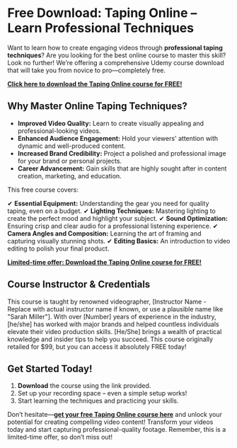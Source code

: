 # Free Download: Taping Online – Learn Professional Techniques

Want to learn how to create engaging videos through **professional taping techniques**? Are you looking for the best online course to master this skill? Look no further! We’re offering a comprehensive Udemy course download that will take you from novice to pro—completely free.

[**Click here to download the Taping Online course for FREE!**](https://udemywork.com/taping-online)

## Why Master Online Taping Techniques?

*   **Improved Video Quality:** Learn to create visually appealing and professional-looking videos.
*   **Enhanced Audience Engagement:** Hold your viewers' attention with dynamic and well-produced content.
*   **Increased Brand Credibility:** Project a polished and professional image for your brand or personal projects.
*   **Career Advancement:** Gain skills that are highly sought after in content creation, marketing, and education.

This free course covers:

✔ **Essential Equipment:** Understanding the gear you need for quality taping, even on a budget.
✔ **Lighting Techniques:** Mastering lighting to create the perfect mood and highlight your subject.
✔ **Sound Optimization:** Ensuring crisp and clear audio for a professional listening experience.
✔ **Camera Angles and Composition:** Learning the art of framing and capturing visually stunning shots.
✔ **Editing Basics:** An introduction to video editing to polish your final product.

[**Limited-time offer: Download the Taping Online course for FREE!**](https://udemywork.com/taping-online)

## Course Instructor & Credentials

This course is taught by renowned videographer, [Instructor Name - Replace with actual instructor name if known, or use a plausible name like "Sarah Miller"]. With over [Number] years of experience in the industry, [he/she] has worked with major brands and helped countless individuals elevate their video production skills. [He/She] brings a wealth of practical knowledge and insider tips to help you succeed. This course originally retailed for $99, but you can access it absolutely FREE today!

## Get Started Today!

1.  **Download** the course using the link provided.
2.  Set up your recording space – even a simple setup works!
3.  Start learning the techniques and practicing your skills.

Don’t hesitate—**[get your free Taping Online course here](https://udemywork.com/taping-online)** and unlock your potential for creating compelling video content! Transform your videos today and start capturing professional-quality footage. Remember, this is a limited-time offer, so don’t miss out!
